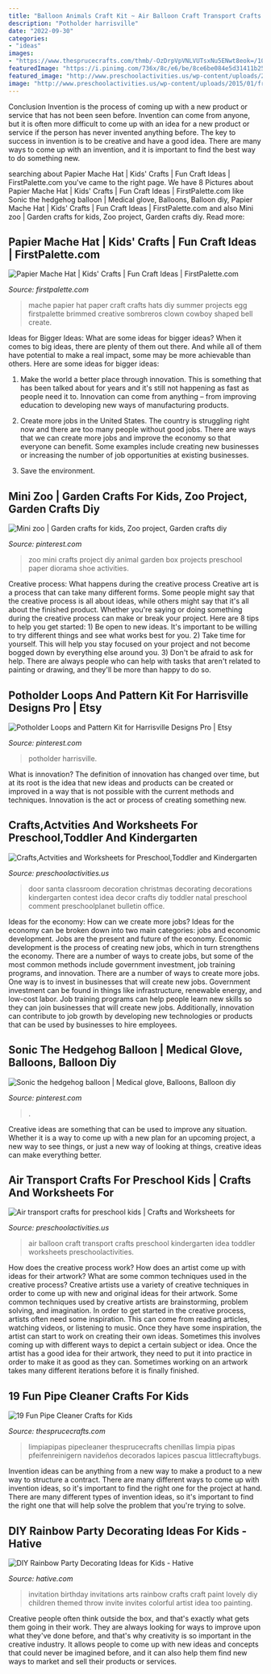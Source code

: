 ```yaml
---
title: "Balloon Animals Craft Kit ~ Air Balloon Craft Transport Crafts Preschool Kindergarten Idea Toddler Worksheets Preschoolactivities"
description: "Potholder harrisville"
date: "2022-09-30"
categories:
- "ideas"
images:
- "https://www.thesprucecrafts.com/thmb/-OzDrpVpVNLVUTsxNu5ENwt8eok=/1000x788/filters:no_upscale():max_bytes(150000):strip_icc()/birds-5bd011a6c9e77c0051d34f11.jpg"
featuredImage: "https://i.pinimg.com/736x/8c/e6/be/8ce6be084e5d31411b25d6cb2bbd4d18.jpg"
featured_image: "http://www.preschoolactivities.us/wp-content/uploads/2015/01/free-hot-air-balloon-craft-300x225.jpg"
image: "http://www.preschoolactivities.us/wp-content/uploads/2015/01/free-hot-air-balloon-craft-300x225.jpg"
---
```



Conclusion
Invention is the process of coming up with a new product or service that has not been seen before. Invention can come from anyone, but it is often more difficult to come up with an idea for a new product or service if the person has never invented anything before. The key to success in invention is to be creative and have a good idea. There are many ways to come up with an invention, and it is important to find the best way to do something new.

	

		
searching about Papier Mache Hat | Kids&#039; Crafts | Fun Craft Ideas | FirstPalette.com you've came to the right page. We have 8 Pictures about Papier Mache Hat | Kids&#039; Crafts | Fun Craft Ideas | FirstPalette.com like Sonic the hedgehog balloon | Medical glove, Balloons, Balloon diy, Papier Mache Hat | Kids&#039; Crafts | Fun Craft Ideas | FirstPalette.com and also Mini zoo | Garden crafts for kids, Zoo project, Garden crafts diy. Read more:
		
    
## Papier Mache Hat | Kids&#039; Crafts | Fun Craft Ideas | FirstPalette.com

<img loading=lazy src="https://www.firstpalette.com/images/craft-mainpic-large/papiermachehat-brown2.jpg" onerror="this.onerror=null;this.src='https://tse3.mm.bing.net/th?id=OIP.4PdbMsr6inJ4u6c2frmsBAHaE7&amp;pid=15.1';" alt="Papier Mache Hat | Kids&#039; Crafts | Fun Craft Ideas | FirstPalette.com">

_Source: firstpalette.com_

>mache papier hat paper craft crafts hats diy summer projects egg firstpalette brimmed creative sombreros clown cowboy shaped bell create. 

	

Ideas for Bigger Ideas: What are some ideas for bigger ideas?
When it comes to big ideas, there are plenty of them out there. And while all of them have potential to make a real impact, some may be more achievable than others. Here are some ideas for bigger ideas:
1. Make the world a better place through innovation. This is something that has been talked about for years and it's still not happening as fast as people need it to. Innovation can come from anything – from improving education to developing new ways of manufacturing products.

2. Create more jobs in the United States. The country is struggling right now and there are too many people without good jobs. There are ways that we can create more jobs and improve the economy so that everyone can benefit. Some examples include creating new businesses or increasing the number of job opportunities at existing businesses.

3. Save the environment.

    
## Mini Zoo | Garden Crafts For Kids, Zoo Project, Garden Crafts Diy

<img loading=lazy src="https://i.pinimg.com/originals/62/0e/87/620e8774d861cfeefbfeb8ca312875d5.jpg" onerror="this.onerror=null;this.src='https://tse4.mm.bing.net/th?id=OIP.rOWwS6lRcXR75L6geevu5QHaJ4&amp;pid=15.1';" alt="Mini zoo | Garden crafts for kids, Zoo project, Garden crafts diy">

_Source: pinterest.com_

>zoo mini crafts project diy animal garden box projects preschool paper diorama shoe activities. 

	

Creative process: What happens during the creative process
Creative art is a process that can take many different forms. Some people might say that the creative process is all about ideas, while others might say that it's all about the finished product. Whether you're saying or doing something during the creative process can make or break your project. Here are 8 tips to help you get started: 1) Be open to new ideas. It's important to be willing to try different things and see what works best for you. 2) Take time for yourself. This will help you stay focused on your project and not become bogged down by everything else around you. 3) Don't be afraid to ask for help. There are always people who can help with tasks that aren't related to painting or drawing, and they'll be more than happy to do so.

    
## Potholder Loops And Pattern Kit For Harrisville Designs Pro | Etsy

<img loading=lazy src="https://i.pinimg.com/736x/92/ae/ef/92aeef602232736ca7d451dd5ddbb87d.jpg" onerror="this.onerror=null;this.src='https://tse3.mm.bing.net/th?id=OIP.ummT6Se9NoszyJ5a-o0yHAHaFj&amp;pid=15.1';" alt="Potholder Loops and Pattern Kit for Harrisville Designs Pro | Etsy">

_Source: pinterest.com_

>potholder harrisville. 

	

What is innovation?
The definition of innovation has changed over time, but at its root is the idea that new ideas and products can be created or improved in a way that is not possible with the current methods and techniques. Innovation is the act or process of creating something new.

    
## Crafts,Actvities And Worksheets For Preschool,Toddler And Kindergarten

<img loading=lazy src="http://www.preschoolactivities.us/wp-content/uploads/2014/12/Classroom-Santa-Door-Decoration.jpg" onerror="this.onerror=null;this.src='https://tse3.mm.bing.net/th?id=OIP.yy3CoF4keKz6TOX-sfCppwHaLH&amp;pid=15.1';" alt="Crafts,Actvities and Worksheets for Preschool,Toddler and Kindergarten">

_Source: preschoolactivities.us_

>door santa classroom decoration christmas decorating decorations kindergarten contest idea decor crafts diy toddler natal preschool comment preschoolplanet bulletin office. 

	

Ideas for the economy: How can we create more jobs?
Ideas for the economy can be broken down into two main categories: jobs and economic development. Jobs are the present and future of the economy. Economic development is the process of creating new jobs, which in turn strengthens the economy. There are a number of ways to create jobs, but some of the most common methods include government investment, job training programs, and innovation.
There are a number of ways to create more jobs. One way is to invest in businesses that will create new jobs. Government investment can be found in things like infrastructure, renewable energy, and low-cost labor. Job training programs can help people learn new skills so they can join businesses that will create new jobs. Additionally, innovation can contribute to job growth by developing new technologies or products that can be used by businesses to hire employees.

    
## Sonic The Hedgehog Balloon | Medical Glove, Balloons, Balloon Diy

<img loading=lazy src="https://i.pinimg.com/736x/8c/e6/be/8ce6be084e5d31411b25d6cb2bbd4d18.jpg" onerror="this.onerror=null;this.src='https://tse1.mm.bing.net/th?id=OIP.mvPGq_mOUrvVh3HJ7hdofAHaJ3&amp;pid=15.1';" alt="Sonic the hedgehog balloon | Medical glove, Balloons, Balloon diy">

_Source: pinterest.com_

>. 

	

Creative ideas are something that can be used to improve any situation. Whether it is a way to come up with a new plan for an upcoming project, a new way to see things, or just a new way of looking at things, creative ideas can make everything better.

    
## Air Transport Crafts For Preschool Kids | Crafts And Worksheets For

<img loading=lazy src="http://www.preschoolactivities.us/wp-content/uploads/2015/01/free-hot-air-balloon-craft-300x225.jpg" onerror="this.onerror=null;this.src='https://tse2.mm.bing.net/th?id=OIP.P8wKK91paQ3ubdK_uMogPgAAAA&amp;pid=15.1';" alt="Air transport crafts for preschool kids | Crafts and Worksheets for">

_Source: preschoolactivities.us_

>air balloon craft transport crafts preschool kindergarten idea toddler worksheets preschoolactivities. 

	

How does the creative process work? How does an artist come up with ideas for their artwork? What are some common techniques used in the creative process?
Creative artists use a variety of creative techniques in order to come up with new and original ideas for their artwork. Some common techniques used by creative artists are brainstorming, problem solving, and imagination. In order to get started in the creative process, artists often need some inspiration. This can come from reading articles, watching videos, or listening to music. Once they have some inspiration, the artist can start to work on creating their own ideas. Sometimes this involves coming up with different ways to depict a certain subject or idea. Once the artist has a good idea for their artwork, they need to put it into practice in order to make it as good as they can. Sometimes working on an artwork takes many different iterations before it is finally finished.

    
## 19 Fun Pipe Cleaner Crafts For Kids

<img loading=lazy src="https://www.thesprucecrafts.com/thmb/-OzDrpVpVNLVUTsxNu5ENwt8eok=/1000x788/filters:no_upscale():max_bytes(150000):strip_icc()/birds-5bd011a6c9e77c0051d34f11.jpg" onerror="this.onerror=null;this.src='https://tse4.mm.bing.net/th?id=OIP.I6llanm-ZmVLyoNPF2pl2gHaF1&amp;pid=15.1';" alt="19 Fun Pipe Cleaner Crafts for Kids">

_Source: thesprucecrafts.com_

>limpiapipas pipecleaner thesprucecrafts chenillas limpia pipas pfeifenreinigern navideños decorados lapices pascua littlecraftybugs. 

	

Invention ideas can be anything from a new way to make a product to a new way to structure a contract. There are many different ways to come up with invention ideas, so it's important to find the right one for the project at hand. There are many different types of invention ideas, so it's important to find the right one that will help solve the problem that you're trying to solve.

    
## DIY Rainbow Party Decorating Ideas For Kids - Hative

<img loading=lazy src="https://hative.com/wp-content/uploads/2014/11/diy-rainbow-party-decorating-ideas/3-cute-party-invitation.jpg" onerror="this.onerror=null;this.src='https://tse3.mm.bing.net/th?id=OIP.gsJ7fGbSJRD7EbkZFhd5SwHaKK&amp;pid=15.1';" alt="DIY Rainbow Party Decorating Ideas for Kids - Hative">

_Source: hative.com_

>invitation birthday invitations arts rainbow crafts craft paint lovely diy children themed throw invite invites colorful artist idea too painting. 

	

Creative people often think outside the box, and that's exactly what gets them going in their work. They are always looking for ways to improve upon what they've done before, and that's why creativity is so important in the creative industry. It allows people to come up with new ideas and concepts that could never be imagined before, and it can also help them find new ways to market and sell their products or services.

